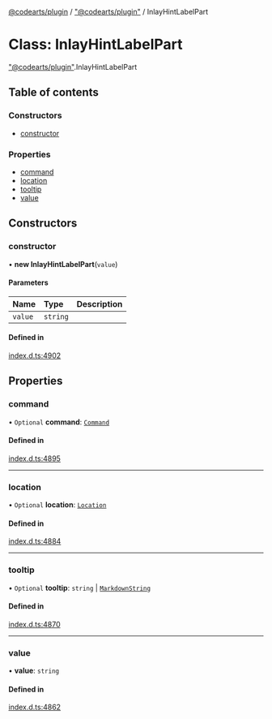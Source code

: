 [@codearts/plugin](../README.md) / ["@codearts/plugin"](../modules/_codearts_plugin_.md) / InlayHintLabelPart

# Class: InlayHintLabelPart

["@codearts/plugin"](../modules/_codearts_plugin_.md).InlayHintLabelPart

## Table of contents

### Constructors

- [constructor](codearts_plugin_.InlayHintLabelPart.md#constructor)

### Properties

- [command](codearts_plugin_.InlayHintLabelPart.md#command)
- [location](codearts_plugin_.InlayHintLabelPart.md#location)
- [tooltip](codearts_plugin_.InlayHintLabelPart.md#tooltip)
- [value](codearts_plugin_.InlayHintLabelPart.md#value)

## Constructors

### constructor

• **new InlayHintLabelPart**(`value`)

#### Parameters

| Name | Type | Description |
| :------ | :------ | :------ |
| `value` | `string` |  |

#### Defined in

[index.d.ts:4902](https://github.com/huaweicloud/cloudide-plugin-api/blob/b58031b/index.d.ts#L4902)

## Properties

### command

• `Optional` **command**: [`Command`](../interfaces/codearts_plugin_.Command.md)

#### Defined in

[index.d.ts:4895](https://github.com/huaweicloud/cloudide-plugin-api/blob/b58031b/index.d.ts#L4895)

___

### location

• `Optional` **location**: [`Location`](codearts_plugin_.Location.md)

#### Defined in

[index.d.ts:4884](https://github.com/huaweicloud/cloudide-plugin-api/blob/b58031b/index.d.ts#L4884)

___

### tooltip

• `Optional` **tooltip**: `string` \| [`MarkdownString`](codearts_plugin_.MarkdownString.md)

#### Defined in

[index.d.ts:4870](https://github.com/huaweicloud/cloudide-plugin-api/blob/b58031b/index.d.ts#L4870)

___

### value

• **value**: `string`

#### Defined in

[index.d.ts:4862](https://github.com/huaweicloud/cloudide-plugin-api/blob/b58031b/index.d.ts#L4862)

